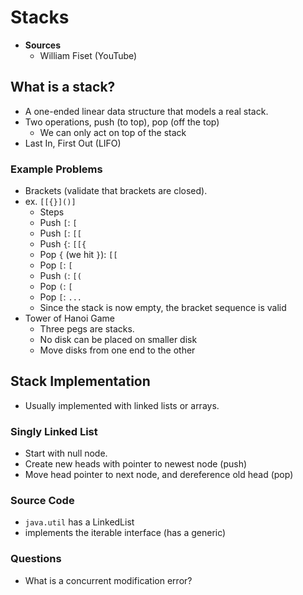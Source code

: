 # Stacks

- **Sources**
  - William Fiset (YouTube)

## What is a stack?

- A one-ended linear data structure that models a real stack.
- Two operations, push (to top), pop (off the top)
  - We can only act on top of the stack
- Last In, First Out (LIFO)

### Example Problems

- Brackets (validate that brackets are closed).
- ex. `[[{}]()]`
  - Steps
  - Push `[`: `[`
  - Push `[`: `[[`
  - Push `{`: `[[{`
  - Pop `{` (we hit `}`): `[[`
  - Pop `[`: `[`
  - Push `(`: `[(`
  - Pop `(`: `[`
  - Pop `[`: `...`
  - Since the stack is now empty, the bracket sequence is valid
- Tower of Hanoi Game
  - Three pegs are stacks.
  - No disk can be placed on smaller disk
  - Move disks from one end to the other

## Stack Implementation

- Usually implemented with linked lists or arrays.

### Singly Linked List

- Start with null node.
- Create new heads with pointer to newest node (push)
- Move head pointer to next node, and dereference old head (pop)

### Source Code

- `java.util` has a LinkedList
- implements the iterable interface (has a generic)

### Questions

- What is a concurrent modification error?
